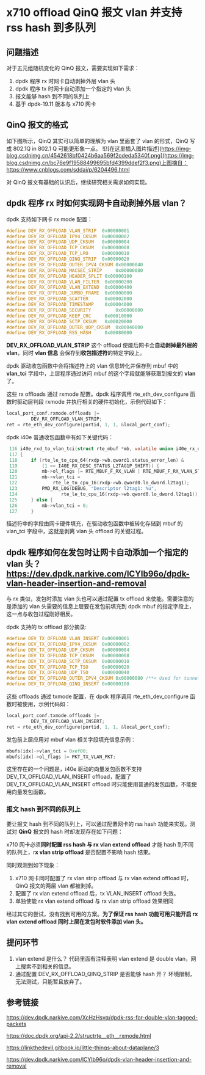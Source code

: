 # x710 offload QinQ 报文 vlan 并支持 rss hash 到多队列
## 问题描述
对于五元组随机变化的 QinQ 报文，需要实现如下需求：
1. dpdk 程序 rx 时网卡自动剥掉外层 vlan 头
2. dpdk 程序 tx 时网卡自动添加一个指定的 vlan 头
3. 报文能够 hash 到不同的队列上
4. 基于 dpdk-19.11 版本与 x710 网卡

## QinQ 报文的格式
如下图所示，QinQ 其实可以简单的理解为 vlan 里面套了 vlan 的形式，QinQ 写成 802.1Q in 802.1 Q 可能更形象一点。
![!\[在这里插入图片描述\](https://img-blog.csdnimg.cn/4542618bf0424b6aa569f2cdeda5340f.png](https://img-blog.csdnimg.cn/bc76e9f19588499695bfd4399ddef2f3.png)上图摘自：https://www.cnblogs.com/sddai/p/6204496.html

对 QinQ 报文有基础的认识后，继续研究相关需求如何实现。

## dpdk 程序 rx 时如何实现网卡自动剥掉外层 vlan？
dpdk 支持如下网卡 rx mode 配置：

```c
#define DEV_RX_OFFLOAD_VLAN_STRIP  0x00000001
#define DEV_RX_OFFLOAD_IPV4_CKSUM  0x00000002
#define DEV_RX_OFFLOAD_UDP_CKSUM   0x00000004
#define DEV_RX_OFFLOAD_TCP_CKSUM   0x00000008
#define DEV_RX_OFFLOAD_TCP_LRO     0x00000010
#define DEV_RX_OFFLOAD_QINQ_STRIP  0x00000020
#define DEV_RX_OFFLOAD_OUTER_IPV4_CKSUM 0x00000040
#define DEV_RX_OFFLOAD_MACSEC_STRIP     0x00000080
#define DEV_RX_OFFLOAD_HEADER_SPLIT	0x00000100
#define DEV_RX_OFFLOAD_VLAN_FILTER	0x00000200
#define DEV_RX_OFFLOAD_VLAN_EXTEND	0x00000400
#define DEV_RX_OFFLOAD_JUMBO_FRAME	0x00000800
#define DEV_RX_OFFLOAD_SCATTER		0x00002000
#define DEV_RX_OFFLOAD_TIMESTAMP	0x00004000
#define DEV_RX_OFFLOAD_SECURITY         0x00008000
#define DEV_RX_OFFLOAD_KEEP_CRC		0x00010000
#define DEV_RX_OFFLOAD_SCTP_CKSUM	0x00020000
#define DEV_RX_OFFLOAD_OUTER_UDP_CKSUM  0x00040000
#define DEV_RX_OFFLOAD_RSS_HASH		0x00080000
```
**DEV_RX_OFFLOAD_VLAN_STRIP** 这个 offload 使能后网卡会**自动剥掉最外层的 vlan**，同时 **vlan 信息** 会保存到**收包描述符**的特定字段上。

dpdk 驱动收包函数中会将描述符上的 vlan 信息转化并保存到 mbuf 中的 **vlan_tci** 字段中，上层程序通过访问 mbuf 的这个字段就能够获取到报文的 **vlan** 了。

这些 rx offloads 通过 rxmode 配置。dpdk 程序调用 rte_eth_dev_configure 函数时驱动层判段 rxmode 并执行相关的硬件初始化，示例代码如下：

```c
local_port_conf.rxmode.offloads |=
         DEV_RX_OFFLOAD_VLAN_STRIP;
ret = rte_eth_dev_configure(portid, 1, 1, &local_port_conf);
```

dpdk i40e 普通收包函数中有如下关键代码：
```c
 116 i40e_rxd_to_vlan_tci(struct rte_mbuf *mb, volatile union i40e_rx_desc *rxdp)
 117 {
 118     if (rte_le_to_cpu_64(rxdp->wb.qword1.status_error_len) &
 119         (1 << I40E_RX_DESC_STATUS_L2TAG1P_SHIFT)) {
 120         mb->ol_flags |= RTE_MBUF_F_RX_VLAN | RTE_MBUF_F_RX_VLAN_STRIPPED;
 121         mb->vlan_tci =
 122             rte_le_to_cpu_16(rxdp->wb.qword0.lo_dword.l2tag1);
 123         PMD_RX_LOG(DEBUG, "Descriptor l2tag1: %u",
 124                rte_le_to_cpu_16(rxdp->wb.qword0.lo_dword.l2tag1));
 125     } else {
 126         mb->vlan_tci = 0;
 127     }
```
描述符中的字段由网卡硬件填充，在驱动收包函数中被转化存储到 mbuf 的 vlan_tci 字段中，这就是剥离 vlan 头 offload 的关键过程。

## dpdk 程序如何在发包时让网卡自动添加一个指定的 vlan 头？https://dev.dpdk.narkive.com/lCYIb96o/dpdk-vlan-header-insertion-and-removal
与 rx 类似，发包时添加 vlan 头也可以通过配置 tx offload 来使能。需要注意的是添加的 vlan 头需要的信息上层要在发包前填充到 dpdk mbuf 的指定字段上，这一点与收包过程刚好相反。

dpdk 支持的 tx offload 部分摘录:
```c
#define DEV_TX_OFFLOAD_VLAN_INSERT 0x00000001
#define DEV_TX_OFFLOAD_IPV4_CKSUM  0x00000002
#define DEV_TX_OFFLOAD_UDP_CKSUM   0x00000004
#define DEV_TX_OFFLOAD_TCP_CKSUM   0x00000008
#define DEV_TX_OFFLOAD_SCTP_CKSUM  0x00000010
#define DEV_TX_OFFLOAD_TCP_TSO     0x00000020
#define DEV_TX_OFFLOAD_UDP_TSO     0x00000040
#define DEV_TX_OFFLOAD_OUTER_IPV4_CKSUM 0x00000080 /**< Used for tunneling packet. */
#define DEV_TX_OFFLOAD_QINQ_INSERT 0x00000100
```
这些 offloads 通过 txmode 配置，在 dpdk 程序调用 rte_eth_dev_configure 函数时被使用，示例代码如：
```c
local_port_conf.txmode.offloads |=
         DEV_TX_OFFLOAD_VLAN_INSERT;
ret = rte_eth_dev_configure(portid, 1, 1, &local_port_conf);
```
发包前上层应用对 mbuf vlan 相关字段填充信息示例：
```c
mbufs[idx]->vlan_tci = 0xef00;
mbufs[idx]->ol_flags |= PKT_TX_VLAN_PKT;
```
这里存在的一个问题是，i40e 驱动的向量发包函数不支持 DEV_TX_OFFLOAD_VLAN_INSERT offload，配置了 DEV_TX_OFFLOAD_VLAN_INSERT offload 时只能使用普通的发包函数，不能使用向量发包函数。
### 报文 hash 到不同的队列上
要让报文 hash 到不同的队列上，可以通过配置网卡的 rss hash 功能来实现。测试对 **QinQ** 报文的 hash 时却发现存在如下问题：

x710 网卡必须**同时配置 rss hash 与 rx vlan extend offload** 才能 hash 到不同的队列上，r**x vlan strip offload** 是否配置不影响 hash 结果。

同时观测到如下现象：

1. x710 网卡同时配置了 rx vlan strip offload 与 rx vlan extend offload 时，QinQ 报文的两层 vlan 都被剥掉。
2. 配置了 rx vlan extend offload 后，tx VLAN_INSERT offload 失效。
3. 单独使能 rx vlan extend offload 与 rx vlan strip offload 效果相同

经过其它的尝试，没有找到可用的方案。**为了保证 rss hash 功能可用只能开启 rx vlan extend offload 同时上层在发包时软件添加 vlan 头。**
## 提问环节
1. vlan extend 是什么？
	代码里面有注释表明 vlan extend 是 double vlan，网上搜索不到相关的信息。
2. 通过配置 DEV_RX_OFFLOAD_QINQ_STRIP 是否能够 hash 开？
	环境限制，无法测试，只能暂且放弃了。

## 参考链接
https://dev.dpdk.narkive.com/XcHzHsvq/dpdk-rss-for-double-vlan-tagged-packets

https://doc.dpdk.org/api-2.2/structrte__eth__rxmode.html

https://linkthedevil.gitbook.io/little-things-about-dataplane/3

https://dev.dpdk.narkive.com/lCYIb96o/dpdk-vlan-header-insertion-and-removal


